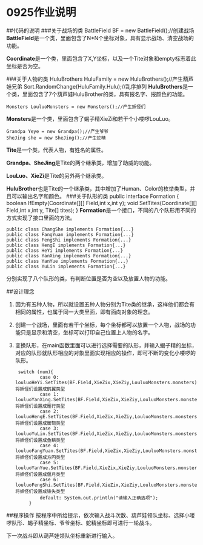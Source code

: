 # 0925作业说明

##代码的说明
###关于战场的类
    BattleField BF = new BattleField();//创建战场
**BattleField**是一个类，里面包含了N*N个坐标对象，具有显示战场、清空战场的功能。

**Coordinate**是一个类，里面包含了X,Y坐标，以及一个Tite对象和empty标志着此坐标是否为空。

###关于人物的类
    HuluBrothers HuluFamily = new HuluBrothers();//产生葫芦娃兄弟
    Sort.RandomChange(HuluFamily.Hulu);//乱序排列
**HuluBrothers**是一个类，里面包含了7个葫芦娃HuluBrother的类，具有报名字、报颜色的功能。

    Monsters LouluoMonsters = new Monsters();//产生妖怪们
**Monsters**是一个类，里面包含了蝎子精XieZi和若干个小喽啰LouLuo。

    Grandpa Yeye = new Grandpa();//产生爷爷
    SheJing she = new SheJing();//产生蛇精
**Tite**是一个类，代表人物，有姓名的属性。

**Grandpa、SheJing**是Tite的两个继承类，增加了助威的功能。

**LouLuo、XieZi**是Tite的另外两个继承类。

**HuluBrother**也是Tite的一个继承类，其中增加了Human、Color的枚举类型，并且可以输出名字和颜色。
###关于队形的类
    public interface Formation {
    	boolean IfEmpty(Coordinate[][] Field,int x,int y);
    	void SetTites(Coordinate[][] Field,int x,int y, Tite[] tites);
	}
**Formation**是一个接口，不同的八个队形用不同的方式实现了接口里面的方法。 

    public class ChangShe implements Formation{...}
	public class FangYuan implements Formation{...}
	public class FengShi implements Formation{...}
	public class HengE implements Formation{...}
	public class HeYi implements Formation{...}
	public class YanXing implements Formation{...}
	public class YanYue implements Formation{...}
	public class YuLin implements Formation{...}
分别实现了八个队形的类，有判断位置是否为空以及放置人物的功能。

##设计理念
1. 因为有五种人物，所以就设置五种人物分别为Tite类的继承，这样他们都会有相同的属性，也属于同一大类里面，即有面向对象的理念。
2. 创建一个战场，里面有若干个坐标，每个坐标都可以放置一个人物，战场的功能只是显示和清空，坐标可以打印自己位置上人物的名字。
3. 变换队形，在main函数里面可以进行选择需要的队形，并输入蝎子精的坐标，对应的队形就队形相应的对象里面实现相应的操作，即可不断的变化小喽啰的队形。

    	switch (num){
                case 0: louluoHeYi.SetTites(BF.Field,XieZix,XieZiy,LouluoMonsters.monsters);break;//将妖怪们设置成鹤翼类型
                case 1: louluoYanXing.SetTites(BF.Field,XieZix,XieZiy,LouluoMonsters.monsters);break;//将妖怪们设置成雁行类型
                case 2: louluoHengE.SetTites(BF.Field,XieZix,XieZiy,LouluoMonsters.monsters);break;//将妖怪们设置成衡轭类型
                case 3: louluoYuLin.SetTites(BF.Field,XieZix,XieZiy,LouluoMonsters.monsters);break;//将妖怪们设置成鱼鳞类型
                case 4: louluoFangYuan.SetTites(BF.Field,XieZix,XieZiy,LouluoMonsters.monsters);break;//将妖怪们设置成方円类型
                case 5: louluoYanYue.SetTites(BF.Field,XieZix,XieZiy,LouluoMonsters.monsters);break;//将妖怪们设置成偃月类型
                case 6: louluoFengShi.SetTites(BF.Field,XieZix,XieZiy,LouluoMonsters.monsters);break;//将妖怪们设置成锋失类型
                default: System.out.println("请输入正确选项");
            }
##程序操作
按程序中所给提示，依次输入战斗次数、葫芦娃领队坐标、选择小喽啰队形、蝎子精坐标、爷爷坐标、蛇精坐标即可进行一轮战斗。

下一次战斗即从葫芦娃领队坐标重新进行输入。

